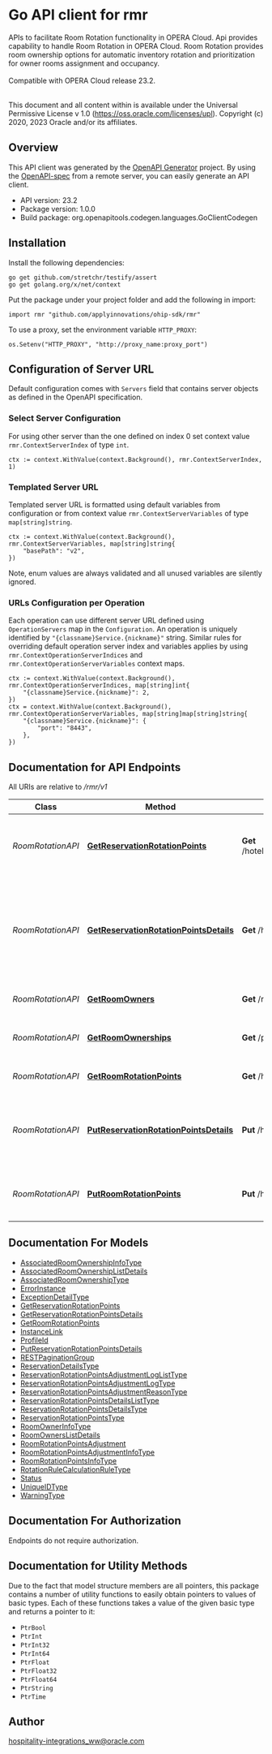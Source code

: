 # Go API client for rmr

APIs to facilitate Room Rotation functionality in OPERA Cloud. Api provides capability to handle Room Rotation in OPERA Cloud. Room Rotation provides room ownership options for automatic inventory rotation and prioritization for owner rooms assignment and occupancy.<br /><br /> Compatible with OPERA Cloud release 23.2.<br /><br /><p> This document and all content within is available under the Universal Permissive License v 1.0 (https://oss.oracle.com/licenses/upl). Copyright (c) 2020, 2023 Oracle and/or its affiliates.</p>

## Overview
This API client was generated by the [OpenAPI Generator](https://openapi-generator.tech) project.  By using the [OpenAPI-spec](https://www.openapis.org/) from a remote server, you can easily generate an API client.

- API version: 23.2
- Package version: 1.0.0
- Build package: org.openapitools.codegen.languages.GoClientCodegen

## Installation

Install the following dependencies:

```shell
go get github.com/stretchr/testify/assert
go get golang.org/x/net/context
```

Put the package under your project folder and add the following in import:

```golang
import rmr "github.com/applyinnovations/ohip-sdk/rmr"
```

To use a proxy, set the environment variable `HTTP_PROXY`:

```golang
os.Setenv("HTTP_PROXY", "http://proxy_name:proxy_port")
```

## Configuration of Server URL

Default configuration comes with `Servers` field that contains server objects as defined in the OpenAPI specification.

### Select Server Configuration

For using other server than the one defined on index 0 set context value `rmr.ContextServerIndex` of type `int`.

```golang
ctx := context.WithValue(context.Background(), rmr.ContextServerIndex, 1)
```

### Templated Server URL

Templated server URL is formatted using default variables from configuration or from context value `rmr.ContextServerVariables` of type `map[string]string`.

```golang
ctx := context.WithValue(context.Background(), rmr.ContextServerVariables, map[string]string{
	"basePath": "v2",
})
```

Note, enum values are always validated and all unused variables are silently ignored.

### URLs Configuration per Operation

Each operation can use different server URL defined using `OperationServers` map in the `Configuration`.
An operation is uniquely identified by `"{classname}Service.{nickname}"` string.
Similar rules for overriding default operation server index and variables applies by using `rmr.ContextOperationServerIndices` and `rmr.ContextOperationServerVariables` context maps.

```golang
ctx := context.WithValue(context.Background(), rmr.ContextOperationServerIndices, map[string]int{
	"{classname}Service.{nickname}": 2,
})
ctx = context.WithValue(context.Background(), rmr.ContextOperationServerVariables, map[string]map[string]string{
	"{classname}Service.{nickname}": {
		"port": "8443",
	},
})
```

## Documentation for API Endpoints

All URIs are relative to */rmr/v1*

Class | Method | HTTP request | Description
------------ | ------------- | ------------- | -------------
*RoomRotationAPI* | [**GetReservationRotationPoints**](docs/RoomRotationAPI.md#getreservationrotationpoints) | **Get** /hotels/{hotelId}/departureStartDate/{departureStartDate}/departureEndDate/{departureEndDate}/reservationRotationPoints | Get list of reservations and the associated rotations points
*RoomRotationAPI* | [**GetReservationRotationPointsDetails**](docs/RoomRotationAPI.md#getreservationrotationpointsdetails) | **Get** /hotels/{hotelId}/reservations/{reservationId}/rooms/{roomId}/reservationRotationPointsDetails | Get list of rotation points details associated with a reservation with adjustment log.
*RoomRotationAPI* | [**GetRoomOwners**](docs/RoomRotationAPI.md#getroomowners) | **Get** /roomOwners | Get Room Owners Details
*RoomRotationAPI* | [**GetRoomOwnerships**](docs/RoomRotationAPI.md#getroomownerships) | **Get** /profiles/{profileId}/roomOwnerships | Get Profile Room Owners Details
*RoomRotationAPI* | [**GetRoomRotationPoints**](docs/RoomRotationAPI.md#getroomrotationpoints) | **Get** /hotels/{hotelId}/roomRotationPoints | Get Room Rotation Points
*RoomRotationAPI* | [**PutReservationRotationPointsDetails**](docs/RoomRotationAPI.md#putreservationrotationpointsdetails) | **Put** /hotels/{hotelId}/reservations/{reservationId}/rooms/{roomId}/reservationRotationPointsDetails | Update Rotation Points Details associated with a reservation.
*RoomRotationAPI* | [**PutRoomRotationPoints**](docs/RoomRotationAPI.md#putroomrotationpoints) | **Put** /hotels/{hotelId}/roomRotationPoints | Update Rotation Points by Room Numbers


## Documentation For Models

 - [AssociatedRoomOwnershipInfoType](docs/AssociatedRoomOwnershipInfoType.md)
 - [AssociatedRoomOwnershipListDetails](docs/AssociatedRoomOwnershipListDetails.md)
 - [AssociatedRoomOwnershipType](docs/AssociatedRoomOwnershipType.md)
 - [ErrorInstance](docs/ErrorInstance.md)
 - [ExceptionDetailType](docs/ExceptionDetailType.md)
 - [GetReservationRotationPoints](docs/GetReservationRotationPoints.md)
 - [GetReservationRotationPointsDetails](docs/GetReservationRotationPointsDetails.md)
 - [GetRoomRotationPoints](docs/GetRoomRotationPoints.md)
 - [InstanceLink](docs/InstanceLink.md)
 - [ProfileId](docs/ProfileId.md)
 - [PutReservationRotationPointsDetails](docs/PutReservationRotationPointsDetails.md)
 - [RESTPaginationGroup](docs/RESTPaginationGroup.md)
 - [ReservationDetailsType](docs/ReservationDetailsType.md)
 - [ReservationRotationPointsAdjustmentLogListType](docs/ReservationRotationPointsAdjustmentLogListType.md)
 - [ReservationRotationPointsAdjustmentLogType](docs/ReservationRotationPointsAdjustmentLogType.md)
 - [ReservationRotationPointsAdjustmentReasonType](docs/ReservationRotationPointsAdjustmentReasonType.md)
 - [ReservationRotationPointsDetailsListType](docs/ReservationRotationPointsDetailsListType.md)
 - [ReservationRotationPointsDetailsType](docs/ReservationRotationPointsDetailsType.md)
 - [ReservationRotationPointsType](docs/ReservationRotationPointsType.md)
 - [RoomOwnerInfoType](docs/RoomOwnerInfoType.md)
 - [RoomOwnersListDetails](docs/RoomOwnersListDetails.md)
 - [RoomRotationPointsAdjustment](docs/RoomRotationPointsAdjustment.md)
 - [RoomRotationPointsAdjustmentInfoType](docs/RoomRotationPointsAdjustmentInfoType.md)
 - [RoomRotationPointsInfoType](docs/RoomRotationPointsInfoType.md)
 - [RotationRuleCalculationRuleType](docs/RotationRuleCalculationRuleType.md)
 - [Status](docs/Status.md)
 - [UniqueIDType](docs/UniqueIDType.md)
 - [WarningType](docs/WarningType.md)


## Documentation For Authorization

Endpoints do not require authorization.


## Documentation for Utility Methods

Due to the fact that model structure members are all pointers, this package contains
a number of utility functions to easily obtain pointers to values of basic types.
Each of these functions takes a value of the given basic type and returns a pointer to it:

* `PtrBool`
* `PtrInt`
* `PtrInt32`
* `PtrInt64`
* `PtrFloat`
* `PtrFloat32`
* `PtrFloat64`
* `PtrString`
* `PtrTime`

## Author

hospitality-integrations_ww@oracle.com

